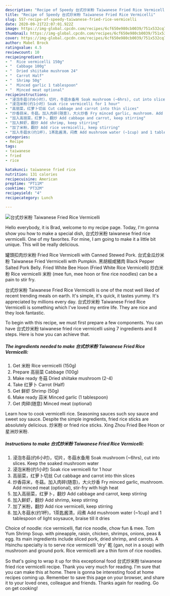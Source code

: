 ```yaml
---
description: "Recipe of Speedy 台式炒米粉 Taiwanese Fried Rice Vermicelli"
title: "Recipe of Speedy 台式炒米粉 Taiwanese Fried Rice Vermicelli"
slug: 557-recipe-of-speedy-taiwanese-fried-rice-vermicelli
date: 2020-09-21T22:07:01.922Z
image: https://img-global.cpcdn.com/recipes/6cf650e980cb0039/751x532cq70/台式炒米粉-taiwanese-fried-rice-vermicelli-recipe-main-photo.jpg
thumbnail: https://img-global.cpcdn.com/recipes/6cf650e980cb0039/751x532cq70/台式炒米粉-taiwanese-fried-rice-vermicelli-recipe-main-photo.jpg
cover: https://img-global.cpcdn.com/recipes/6cf650e980cb0039/751x532cq70/台式炒米粉-taiwanese-fried-rice-vermicelli-recipe-main-photo.jpg
author: Mabel Brock
ratingvalue: 4.5
reviewcount: 10
recipeingredient:
- "  Rice vermicelli 150g"
- "  Cabbage 100g"
- "  Dried shiitake mushroom 24"
- "  Carrot Half"
- "  Shrimp 50g"
- "  Minced garlic 1 tablespoon"
- "  Minced meat optional"
recipeinstructions:
- "浸泡冬菇(约6小时)，切片，冬菇水备用 Soak mushroom (~6hrs), cut into slices. Keep the soaked mushroom water"
- "浸泡米粉(约1小时) Soak rice vermicelli for 1 hour"
- "高丽菜，红萝卜切丝 Cut cabbage and carrot into thin slices"
- "炒香蒜米，冬菇。加入肉碎(随意)，大火炒香 Fry minced garlic, mushroom. Add minced meat (optional), stir-fry with high heat"
- "加入高丽菜，红萝卜，翻炒 Add cabbage and carrot, keep stirring"
- "加入鲜虾，翻炒 Add shrimp, keep stirring"
- "加了米粉，翻炒 Add rice vermicelli, keep stirring"
- "加入冬菇水(约1杯)，1茶匙酱清，闷煮 Add mushroom water (~1cup) and 1 tablespoon of light soysauce, braise till it dries"
categories:
- Recipe
tags:
- taiwanese
- fried
- rice

katakunci: taiwanese fried rice 
nutrition: 131 calories
recipecuisine: American
preptime: "PT11M"
cooktime: "PT32M"
recipeyield: "4"
recipecategory: Lunch

---
```



![台式炒米粉 Taiwanese Fried Rice Vermicelli](https://img-global.cpcdn.com/recipes/6cf650e980cb0039/751x532cq70/台式炒米粉-taiwanese-fried-rice-vermicelli-recipe-main-photo.jpg)

Hello everybody, it is Brad, welcome to my recipe page. Today, I'm gonna show you how to make a special dish, 台式炒米粉 taiwanese fried rice vermicelli. One of my favorites. For mine, I am going to make it a little bit unique. This will be really delicious.

罐頭扣肉炒米粉 Fried Rice Vermicelli with Canned Stewed Pork. 台式金瓜炒米粉 Taiwanese Fried Vermicelli with Pumpkin. 黑胡椒咸猪肉 Black Pepper Salted Pork Belly. Fried White Bee Hoon (Fried White Rice Vermicelli) 炒白米粉 Rice vermicelli 米粉 (mee fun, mee hoon or fine rice noodles) can be a pain to stir fry.

台式炒米粉 Taiwanese Fried Rice Vermicelli is one of the most well liked of recent trending meals on earth. It's simple, it's quick, it tastes yummy. It's appreciated by millions every day. 台式炒米粉 Taiwanese Fried Rice Vermicelli is something which I've loved my entire life. They are nice and they look fantastic.


To begin with this recipe, we must first prepare a few components. You can have 台式炒米粉 taiwanese fried rice vermicelli using 7 ingredients and 8 steps. Here is how you can achieve that.

<!--inarticleads1-->

##### The ingredients needed to make 台式炒米粉 Taiwanese Fried Rice Vermicelli:

1. Get  米粉 Rice vermicelli (150g)
1. Prepare  高丽菜 Cabbage (100g)
1. Make ready  冬菇 Dried shiitake mushroom (2-4)
1. Take  红萝卜 Carrot (Half)
1. Get  鲜虾 Shrimp (50g)
1. Make ready  蒜米 Minced garlic (1 tablespoon)
1. Get  肉碎(随意) Minced meat (optional)


Learn how to cook vermicelli rice. Seasoning sauces such soy sauce and sweet soy sauce. Despite the simple ingredients, fried rice sticks are absolutely delicious. 炒米粉 or fried rice sticks. Xing Zhou Fried Bee Hoon or 星洲炒米粉. 

<!--inarticleads2-->

##### Instructions to make 台式炒米粉 Taiwanese Fried Rice Vermicelli:

1. 浸泡冬菇(约6小时)，切片，冬菇水备用 Soak mushroom (~6hrs), cut into slices. Keep the soaked mushroom water
1. 浸泡米粉(约1小时) Soak rice vermicelli for 1 hour
1. 高丽菜，红萝卜切丝 Cut cabbage and carrot into thin slices
1. 炒香蒜米，冬菇。加入肉碎(随意)，大火炒香 Fry minced garlic, mushroom. Add minced meat (optional), stir-fry with high heat
1. 加入高丽菜，红萝卜，翻炒 Add cabbage and carrot, keep stirring
1. 加入鲜虾，翻炒 Add shrimp, keep stirring
1. 加了米粉，翻炒 Add rice vermicelli, keep stirring
1. 加入冬菇水(约1杯)，1茶匙酱清，闷煮 Add mushroom water (~1cup) and 1 tablespoon of light soysauce, braise till it dries


Choice of noodle: rice vermicelli, flat rice noodle, chow fun &amp; mee. Tom Yum Shrimp Soup. with pineapple, raisin, chicken, shrimps, onions, peas &amp; egg. Its main ingredients include sliced pork, dried shrimp, and carrots. A Hsinchu specialty is to serve rice vermicelli &#39;dry&#39; 乾 (gan, not in a soup) with mushroom and ground pork. Rice vermicelli are a thin form of rice noodles. 

So that's going to wrap it up for this exceptional food 台式炒米粉 taiwanese fried rice vermicelli recipe. Thank you very much for reading. I'm sure that you can make this at home. There is gonna be interesting food at home recipes coming up. Remember to save this page on your browser, and share it to your loved ones, colleague and friends. Thanks again for reading. Go on get cooking!
